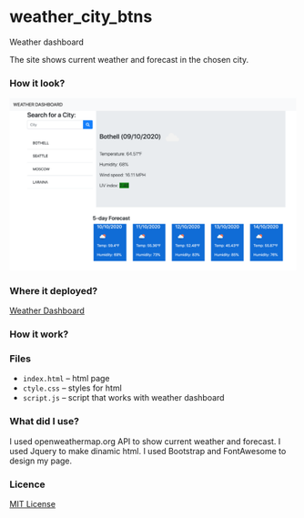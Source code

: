 # weather_city_btns
Weather dashboard

The site shows current weather and forecast in the chosen city.

### How  it look?

![Weather Dashboard screenshot](./dashboard.png)

### Where it deployed?

[Weather Dashboard](https://myau5x.github.io/weather_city_btns/)


### How it work?




### Files
- `index.html` &ndash; html page
- `ctyle.css` &ndash; styles for html
- `script.js` &ndash; script that works with weather dashboard

### What did I use?

I used openweathermap.org API to show current weather and forecast.
I used Jquery to make dinamic html.
I used Bootstrap and FontAwesome to design my page.

### Licence
[MIT License](https://github.com/Myau5x/one_day_planner/blob/master/LICENSE)
